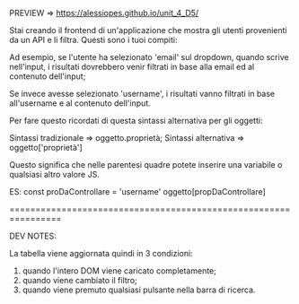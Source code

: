 PREVIEW => https://alessiopes.github.io/unit_4_D5/

<!--* 1. Usa Bootstrap per creare un layout VELOCE, concentrati sulla parte JS; -->

Stai creando il frontend di un'applicazione che mostra gli utenti provenienti da un API e li filtra. Questi sono i tuoi compiti:

<!--* 2. Mostra tutti gli utenti in una tabella Bootstrap partendo da questa API. Ricorda di usare ASYNC AWAIT: https://jsonplaceholder.typicode.com/users -->

<!--* 3. Crea un dropdown con 3 opzioni: 'nome', 'username', 'email'. Il dropdown sarà la tua prima parte del tuo filtro; -->

<!--* 4. Crea un input di testo. Quando l'utente scrive qualcosa in questo input, la rispota dell'API dovrebbe venir filtrata e renderizzata usando sia il valore dell'input che l'opzione selezionata nel dropdown. -->

Ad esempio, se l'utente ha selezionato 'email' sul dropdown, quando scrive nell'input, i risultati dovrebbero venir filtrati in base alla email ed al contenuto dell'input;

Se invece avesse selezionato 'username', i risultati vanno filtrati in base all'username e al contenuto dell'input.

Per fare questo ricordati di questa sintassi alternativa per gli oggetti:

Sintassi tradizionale => oggetto.proprietà;
Sintassi alternativa => oggetto['proprietà']

Questo significa che nelle parentesi quadre potete inserire una variabile o qualsiasi altro valore JS.

ES:
const proDaControllare = 'username'
oggetto[propDaControllare]

================================================================

DEV NOTES:

La tabella viene aggiornata quindi in 3 condizioni:
1. quando l'intero DOM viene caricato completamente;
2. quando viene cambiato il filtro;
3. quando viene premuto qualsiasi pulsante nella barra di ricerca.

